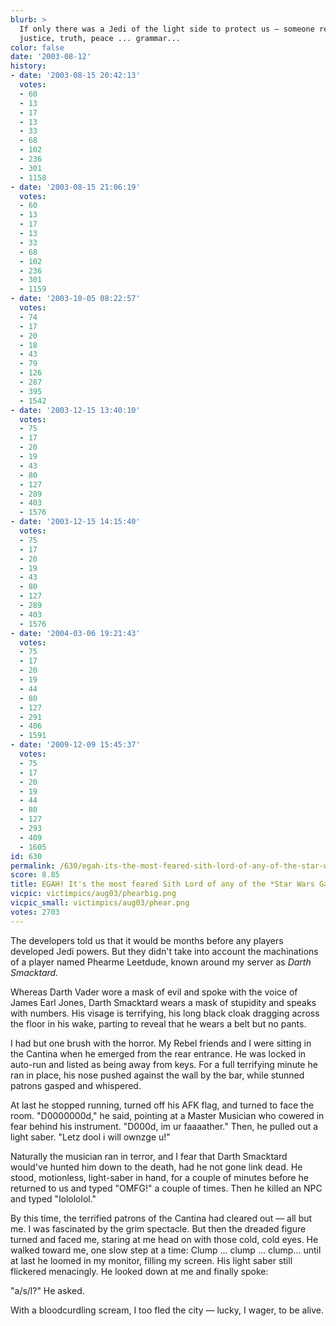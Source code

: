 ```yaml
---
blurb: >
  If only there was a Jedi of the light side to protect us — someone representing
  justice, truth, peace ... grammar...
color: false
date: '2003-08-12'
history:
- date: '2003-08-15 20:42:13'
  votes:
  - 60
  - 13
  - 17
  - 13
  - 33
  - 68
  - 102
  - 236
  - 301
  - 1158
- date: '2003-08-15 21:06:19'
  votes:
  - 60
  - 13
  - 17
  - 13
  - 33
  - 68
  - 102
  - 236
  - 301
  - 1159
- date: '2003-10-05 08:22:57'
  votes:
  - 74
  - 17
  - 20
  - 18
  - 43
  - 79
  - 126
  - 287
  - 395
  - 1542
- date: '2003-12-15 13:40:10'
  votes:
  - 75
  - 17
  - 20
  - 19
  - 43
  - 80
  - 127
  - 289
  - 403
  - 1576
- date: '2003-12-15 14:15:40'
  votes:
  - 75
  - 17
  - 20
  - 19
  - 43
  - 80
  - 127
  - 289
  - 403
  - 1576
- date: '2004-03-06 19:21:43'
  votes:
  - 75
  - 17
  - 20
  - 19
  - 44
  - 80
  - 127
  - 291
  - 406
  - 1591
- date: '2009-12-09 15:45:37'
  votes:
  - 75
  - 17
  - 20
  - 19
  - 44
  - 80
  - 127
  - 293
  - 409
  - 1605
id: 630
permalink: /630/egah-its-the-most-feared-sith-lord-of-any-of-the-star-wars-galaxies-servers/
score: 8.85
title: EGAH! It's the most feared Sith Lord of any of the *Star Wars Galaxies* servers!
vicpic: victimpics/aug03/phearbig.png
vicpic_small: victimpics/aug03/phear.png
votes: 2703
---
```


The developers told us that it would be months before any players
developed Jedi powers. But they didn't take into account the
machinations of a player named Phearme Leetdude, known around my server
as *Darth Smacktard.*

Whereas Darth Vader wore a mask of evil and spoke with the voice of
James Earl Jones, Darth Smacktard wears a mask of stupidity and speaks
with numbers. His visage is terrifying, his long black cloak dragging
across the floor in his wake, parting to reveal that he wears a belt but
no pants.

I had but one brush with the horror. My Rebel friends and I were sitting
in the Cantina when he emerged from the rear entrance. He was locked in
auto-run and listed as being away from keys. For a full terrifying
minute he ran in place, his nose pushed against the wall by the bar,
while stunned patrons gasped and whispered.

At last he stopped running, turned off his AFK flag, and turned to face
the room. "D0000000d," he said, pointing at a Master Musician who
cowered in fear behind his instrument. "D000d, im ur faaaather." Then,
he pulled out a light saber. "Letz dool i will ownzge u!"

Naturally the musician ran in terror, and I fear that Darth Smacktard
would've hunted him down to the death, had he not gone link dead. He
stood, motionless, light-saber in hand, for a couple of minutes before
he returned to us and typed "OMFG!" a couple of times. Then he killed an
NPC and typed "lolololol."

By this time, the terrified patrons of the Cantina had cleared out —
all but me. I was fascinated by the grim spectacle. But then the dreaded
figure turned and faced me, staring at me head on with those cold, cold
eyes. He walked toward me, one slow step at a time: Clump ... clump ...
clump... until at last he loomed in my monitor, filling my screen. His
light saber still flickered menacingly. He looked down at me and finally
spoke:

"a/s/l?" He asked.

With a bloodcurdling scream, I too fled the city — lucky, I wager, to
be alive.